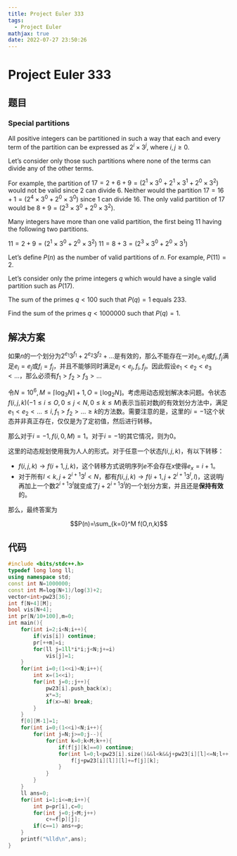 ```yaml
---
title: Project Euler 333
tags:
  - Project Euler
mathjax: true
date: 2022-07-27 23:50:26
---
```


<escape><!-- more --></escape>

# Project Euler 333

## 题目

### Special partitions

All positive integers can be partitioned in such a way that each and every term of the partition can be expressed as $2^i\times3^j$, where $i,j \ge 0$.

Let’s consider only those such partitions where none of the terms can divide any of the other terms.

For example, the partition of $17 = 2 + 6 + 9 = (2^1\times3^0 + 2^1\times3^1 + 2^0\times3^2)$ would not be valid since $2$ can divide $6$. Neither would the partition $17 = 16 + 1 = (2^4\times3^0 + 2^0\times3^0)$ since $1$ can divide $16$. The only valid partition of $17$ would be $8 + 9 = (2^3\times3^0 + 2^0\times3^2)$.

Many integers have more than one valid partition, the first being 11 having the following two partitions.

$11 = 2 + 9 = (2^1\times3^0 + 2^0\times3^2)$
$11 = 8 + 3 = (2^3\times3^0 + 2^0\times3^1)$

Let’s define $P(n)$ as the number of valid partitions of $n$. For example, $P(11) = 2$.

Let’s consider only the prime integers $q$ which would have a single valid partition such as $P(17)$.

The sum of the primes $q <100$ such that $P(q)=1$ equals $233$.

Find the sum of the primes $q <1000000$ such that $P(q)=1$.

## 解决方案

如果$n$的一个划分为$2^{e_1}3^{f_1}+2^{e_2}3^{f_2}+\dots$是有效的，那么不能存在一对$e_i,e_j$或$f_i,f_j$满足$e_i=e_j$或$f_i=f_j$，并且不能够同时满足$e_i<e_j,f_i,f_j$。因此假设$e_1< e_2< e_3< \dots$，那么必须有$f_1>f_2>f_3>\dots$

令$N=10^6,M=\lceil\log_3 N\rceil+1,O=\lfloor\log _2N\rfloor$。考虑用动态规划解决本问题。令状态$f(i,j,k)(-1\le i\le O,0\le j< N,0\le k\le M)$表示当前对数$j$的有效划分方法中，满足$e_1<e_2<\dots\le i,f_1>f_2>\dots \ge k$的方法数。需要注意的是，这里的$i=-1$这个状态并非真正存在，仅仅是为了定初值，然后进行转移。

那么对于$i=-1,f(i,0,M)=1$。对于$i=-1$的其它情况，则为$0$。

这里的动态规划使用我为人人的形式。对于任意一个状态$f(i,j,k)$，有以下转移：

- $f(i,j,k)\rightarrow f(i+1,j,k)$，这个转移方式说明序列$e$不会存在$x$使得$e_x=i+1$。
- 对于所有$l< k,j+2^{i+1}3^l< N$，都有$f(i,j,k)\rightarrow f(i+1,j+2^{i+1}3^l,l)$，这说明$j$再加上一个数$2^{i+1}3^l$就变成了$j+2^{i+1}3^l$的一个划分方案，并且还是**保持有效**的。

那么，最终答案为

$$P(n)=\sum_{k=0}^M f(O,n,k)$$

## 代码

```C++
#include <bits/stdc++.h>
typedef long long ll;
using namespace std;
const int N=1000000;
const int M=log(N+1)/log(3)+2;
vector<int>pw23[36];
int f[N+4][M];
bool vis[N+4];
int pr[N/10+100],m=0;
int main(){
    for(int i=2;i<N;i++){
        if(vis[i]) continue;
        pr[++m]=i;
        for(ll j=1ll*i*i;j<N;j+=i)
            vis[j]=1;
    }
    for(int i=0;(1<<i)<N;i++){
        int x=(1<<i);
        for(int j=0;;j++){
            pw23[i].push_back(x);
            x*=3;
            if(x>=N) break;
        }
    }
    f[0][M-1]=1;
    for(int i=0;(1<<i)<N;i++){
        for(int j=N;j>=0;j--){
            for(int k=0;k<M;k++){
                if(f[j][k]==0) continue;
                for(int l=0;l<pw23[i].size()&&l<k&&j+pw23[i][l]<=N;l++){
                    f[j+pw23[i][l]][l]+=f[j][k];
                }
            }
        }
    }
    ll ans=0;
    for(int i=1;i<=m;i++){
        int p=pr[i],c=0;
        for(int j=0;j<M;j++)
            c+=f[p][j];
        if(c==1) ans+=p;
    }
    printf("%lld\n",ans);
}

```
